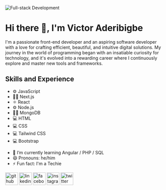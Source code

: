 ![Full-stack Development](https://pbs.twimg.com/profile_banners/1282287680827592706/1689677400/1080x360)

# Hi there 👋, I'm Victor Aderibigbe
I'm a passionate front-end developer and an aspiring software developer with a love for crafting efficient, beautiful, and intuitive digital solutions. My journey in the world of programming began with an insatiable curiosity for technology, and it's evolved into a rewarding career where I continuously explore and master new tools and frameworks.

## Skills and Experience
* ⚙️ JavaScript
* 👨‍💻 Next.js
* ⚛️ React
* ⚙️ Node.js
* 👨‍💻 MongoDB
* 💻 HTML
* 💻 CSS
* 💻 Tailwind CSS
* 💻 Bootstrap

- 🌱 I’m currently learning Angular / PHP / SQL 
- 😄 Pronouns: he/him 
- ⚡ Fun fact: I'm a Techie 


[<img src='https://cdn.jsdelivr.net/npm/simple-icons@3.0.1/icons/github.svg' alt='github' height='40'>](https://github.com/victoraderibigbe)  [<img src='https://cdn.jsdelivr.net/npm/simple-icons@3.0.1/icons/linkedin.svg' alt='linkedin' height='40'>](https://linkedin.com/in/vee-jay)  [<img src='https://cdn.jsdelivr.net/npm/simple-icons@3.0.1/icons/facebook.svg' alt='facebook' height='40'>](https://web.facebook.com/victorjohn.aderibigbe.7)  [<img src='https://cdn.jsdelivr.net/npm/simple-icons@3.0.1/icons/instagram.svg' alt='instagram' height='40'>](https://www.instagram.com/bytes_nova)  [<img src='https://cdn.jsdelivr.net/npm/simple-icons@3.0.1/icons/twitter.svg' alt='twitter' height='40'>](https://twitter.com/bytes_nova)

